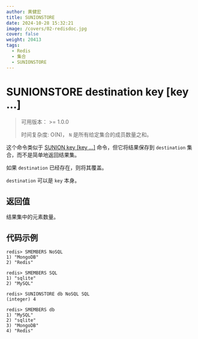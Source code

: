 ```yaml
---
author: 黄健宏
title: SUNIONSTORE
date: 2024-10-28 15:32:21
image: /covers/02-redisdoc.jpg
cover: false
weight: 20413
tags:
  - Redis
  - 集合
  - SUNIONSTORE
---
```


# SUNIONSTORE destination key [key …]

> 可用版本： >= 1.0.0
> 
> 时间复杂度: O(N)， `N` 是所有给定集合的成员数量之和。

这个命令类似于 [SUNION key [key …]](../12-sunion) 命令，但它将结果保存到 `destination` 集合，而不是简单地返回结果集。

如果 `destination` 已经存在，则将其覆盖。

`destination` 可以是 `key` 本身。

## 返回值

结果集中的元素数量。

## 代码示例

```shell
redis> SMEMBERS NoSQL
1) "MongoDB"
2) "Redis"

redis> SMEMBERS SQL
1) "sqlite"
2) "MySQL"

redis> SUNIONSTORE db NoSQL SQL
(integer) 4

redis> SMEMBERS db
1) "MySQL"
2) "sqlite"
3) "MongoDB"
4) "Redis"
```
